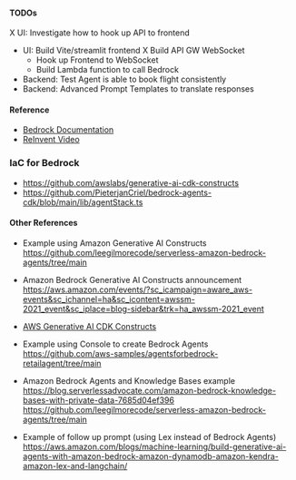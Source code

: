 #### TODOs

X UI: Investigate how to hook up API to frontend

- UI: Build Vite/streamlit frontend
  X Build API GW WebSocket
  - Hook up Frontend to WebSocket
  - Build Lambda function to call Bedrock
- Backend: Test Agent is able to book flight consistently
- Backend: Advanced Prompt Templates to translate responses

#### Reference

- [Bedrock Documentation](https://docs.aws.amazon.com/bedrock/latest/userguide/agents.html)
- [ReInvent Video](https://www.youtube.com/watch?v=JNZPW82uv7w&list=WL&index=13&t=2172s)

### IaC for Bedrock

- https://github.com/awslabs/generative-ai-cdk-constructs
- https://github.com/PieterjanCriel/bedrock-agents-cdk/blob/main/lib/agentStack.ts

#### Other References

- Example using Amazon Generative AI Constructs
  https://github.com/leegilmorecode/serverless-amazon-bedrock-agents/tree/main
- Amazon Bedrock Generative AI Constructs announcement
  https://aws.amazon.com/events/?sc_icampaign=aware_aws-events&sc_ichannel=ha&sc_icontent=awssm-2021_event&sc_iplace=blog-sidebar&trk=ha_awssm-2021_event
- [AWS Generative AI CDK Constructs](https://github.com/awslabs/generative-ai-cdk-constructs)

- Example using Console to create Bedrock Agents
  https://github.com/aws-samples/agentsforbedrock-retailagent/tree/main

- Amazon Bedrock Agents and Knowledge Bases example
  https://blog.serverlessadvocate.com/amazon-bedrock-knowledge-bases-with-private-data-7685d04ef396
  https://github.com/leegilmorecode/serverless-amazon-bedrock-agents/tree/main

- Example of follow up prompt (using Lex instead of Bedrock Agents)
  https://aws.amazon.com/blogs/machine-learning/build-generative-ai-agents-with-amazon-bedrock-amazon-dynamodb-amazon-kendra-amazon-lex-and-langchain/
